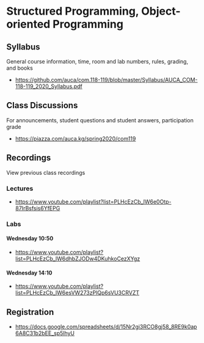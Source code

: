 Structured Programming, Object-oriented Programming
===================================================

## Syllabus

General course information, time, room and lab numbers, rules, grading, and
books

* <https://github.com/auca/com.118-119/blob/master/Syllabus/AUCA_COM-118-119_2020_Syllabus.pdf>

## Class Discussions

For announcements, student questions and student answers, participation grade

* <https://piazza.com/auca.kg/spring2020/com119>

## Recordings

View previous class recordings

### Lectures

* <https://www.youtube.com/playlist?list=PLHcEzCb_lW6e0Otp-87IrBsfsis6YfEPG>

### Labs

#### Wednesday 10:50

* <https://www.youtube.com/playlist?list=PLHcEzCb_lW6dhbZJODw4DKuhkoCezXYgz>

#### Wednesday 14:10

* <https://www.youtube.com/playlist?list=PLHcEzCb_lW6esVW273zPlQp6sVU3CRVZT>

## Registration

* <https://docs.google.com/spreadsheets/d/15Nr2gi3RCO8gj58_8RE9k0ap6A8C31b2bEE_sp5lhyU>

